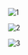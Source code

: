 
![1](https://github.com/0xVoLk/CCNA-Note/assets/100092212/e3dcc883-d535-490b-aa47-402dcd4d5945)

![2](https://github.com/0xVoLk/CCNA-Note/assets/100092212/f297bd11-ec9a-44e5-9dcd-5537ed3daeac)

![3](https://github.com/0xVoLk/CCNA-Note/assets/100092212/bcae31bc-a555-42d2-aed2-7449085a5a4e)
